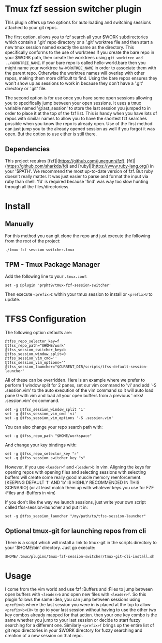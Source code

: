 # Tmux fzf session switcher plugin

This plugin offers up two options for auto loading and switching sessions attached to your git repos.

The first option, allows you to fzf search all your $WORK subdirectories which contain a '.git' repo directory or a '.git' worktree file and then start a new tmux session named exactly the same as the directory.  This specifically conforms to the use of worktrees if you create the bare repo in your $WORK path, then create the worktrees using `git worktree add ../WORKTREE_NAME`.  if your bare repo is called hello-world.bare then you might name your worktree `hw-WORKTREE_NAME` in order to associate them with the parent repo.  Otherwise the worktree names will overlap with other repos, making them more difficult to find.  Using the bare repos ensures they won't show up as sessions to work in because they don't have a '.git' directory or '.git' file. 

The second option is for use once you have some open sessions allowing you to specifically jump between your open sessions. It uses a tmux variable named '@last_session' to store the last session you jumped to in order to place it at the top of the fzf list.  This is handy when you have lots of repos with similar names to allow you to have the shortest fzf searches possible when you know the repo is already open.  Use of the first method can just jump you to the already opened session as well if you forgot it was open.  But the option to use either is still there.

## Dependencies

This project requires [fzf]|(https://github.com/junegunn/fzf), [fd]|(https://github.com/sharkdp/fd) and [ruby]|(https://www.ruby-lang.org/) in your '$PATH'.  We recommend the most up-to-date version of fzf.  But ruby doesn't really matter.  It was just easier to parse and format the input via ruby than shell.  'fd' is required because 'find' was way too slow hunting through all the files/directoriess.

# Install

## Manually

For this method you can git clone the repo and just execute the following from the root of the project:

``
./tmux-fzf-session-switcher.tmux
``

## TPM - Tmux Package Manager

Add the following line to your `.tmux.conf`:

```
set -g @plugin 'prpht9/tmux-fzf-session-switcher'
```

Then execute `<prefix>I` within your tmux session to install or ``<prefix>U`` to update.

# TFSS Configuration

The following option defaults are:

```
@tfss_repo_selector_key=f
@tfss_repo_path="$HOME/work"
@tfss_session_switcher_key=b
@tfss_session_window_split=0
@tfss_session_vim_cmd=''
@tfss_session_vim_options=''
@tfss_session_launcher="$CURRENT_DIR/scripts/tfss-default-session-launcher"
```

All of these can be overridden.  Here is an example where we prefer to perform 1 window split for 2 panes, set our vim command to 'vi' and add '-S .session.vim' to the auto execution of the vim command so it will auto load pane 0 with vim and load all your open buffers from a previous ':mks! .session.vim' ex command.

```
set -g @tfss_session_window_split '1'
set -g @tfss_session_vim_cmd 'vi'
set -g @tfss_session_vim_options '-S .session.vim'
```

You can also change your repo search path with:

```
set -g @tfss_repo_path "$HOME/workspace"
```

And change your key bindings with:

```
set -g @tfss_repo_selector_key "r"
set -g @tfss_session_switcher_key "s"
```

However, if you use ``<leader>f`` and ``<leader>b`` in vim.  Aligning the keys for opening repos with opening files and selecting sessions with selecting buffers will create some really good muscle memory reenforcement. [KEEPING DEFAULT 'f' AND 'b' IS HIGHLY RECOMMENDED IN THIS SCENARIO]  (or at least match them up with whatever keys you use for FZF :Files and :Buffers in vim)

If you don't like the way we launch sessions, just write your own script called tfss-session-launcher and put it in:

```
set -g @tfss_session_launcher "/my/path/to/tfss-session-launcher"
```

## Optional tmux-git for launching repos from cli

There is a script which will install a link to tmux-git in the scripts directory to your '$HOME/bin' directory.  Just go execute:

``
$HOME/.tmux/plugins/tmux-fzf-session-switcher/tmux-git-cli-install.sh
``

# Usage

I come from the vim world and use fzf :Buffers and :Files to jump between open buffers with `<leader>b` and open new files with `<leader>f`.  So this plugin follows the same idea, you can jump between sessions using `<prefix>b` where the last session you were in is placed at the top to allow `<prefix>b<CR>` to go to your last session without having to use the other two key combos already mapped for that action.  then your one key combo is the same whether you jump to your last session or decide to start fuzzy searching for a different one.  Similarly `<prefix>f` brings up the entire list of git repo directories in your $WORK directory for fuzzy searching and creation of a new session on that repo.

